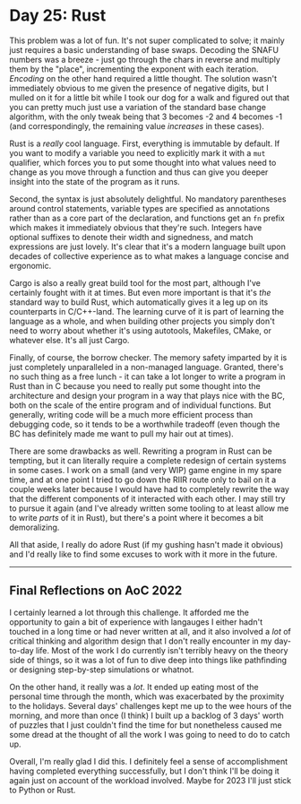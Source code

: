 # Day 25: Rust

This problem was a lot of fun. It's not super complicated to solve; it mainly just requires a basic understanding of
base swaps. Decoding the SNAFU numbers was a breeze - just go through the chars in reverse and multiply them by the
"place", incrementing the exponent with each iteration. _Encoding_ on the other hand required a little thought. The
solution wasn't immediately obvious to me given the presence of negative digits, but I mulled on it for a little bit
while I took our dog for a walk and figured out that you can pretty much just use a variation of the standard base
change algorithm, with the only tweak being that 3 becomes -2 and 4 becomes -1 (and correspondingly, the remaining value
_increases_ in these cases).

Rust is a _really_ cool language. First, everything is immutable by default. If you want to modify a variable you need
to explicitly mark it with a `mut` qualifier, which forces you to put some thought into what values need to change as
you move through a function and thus can give you deeper insight into the state of the program as it runs.

Second, the syntax is just absolutely delightful. No mandatory parentheses around control statements, variable types
are specified as annotations rather than as a core part of the declaration, and functions get an `fn` prefix which makes
it immediately obvious that they're such. Integers have optional suffixes to denote their width and signedness, and
match expressions are just lovely. It's clear that it's a modern language built upon decades of collective experience as
to what makes a language concise and ergonomic.

Cargo is also a really great build tool for the most part, although I've certainly fought with it at times. But even
more important is that it's _the_ standard way to build Rust, which automatically gives it a leg up on its counterparts
in C/C++-land. The learning curve of it is part of learning the language as a whole, and when building other projects
you simply don't need to worry about whether it's using autotools, Makefiles, CMake, or whatever else. It's all just
Cargo.

Finally, of course, the borrow checker. The memory safety imparted by it is just completely unparalleled in a
non-managed language. Granted, there's no such thing as a free lunch - it can take a lot longer to write a program in
Rust than in C because you need to really put some thought into the architecture and design your program in a way that
plays nice with the BC, both on the scale of the entire program and of individual functions. But generally, writing code
will be a much more efficient process than debugging code, so it tends to be a worthwhile tradeoff (even though the BC
has definitely made me want to pull my hair out at times).

There are some drawbacks as well. Rewriting a program in Rust can be tempting, but it can literally require a complete
redesign of certain systems in some cases. I work on a small (and very WIP) game engine in my spare time, and at one
point I tried to go down the RIIR route only to bail on it a couple weeks later because I would have had to completely
rewrite the way that the different components of it interacted with each other. I may still try to pursue it again (and
I've already written some tooling to at least allow me to write _parts_ of it in Rust), but there's a point where it
becomes a bit demoralizing.

All that aside, I really do adore Rust (if my gushing hasn't made it obvious) and I'd really like to find some excuses
to work with it more in the future.

---

## Final Reflections on AoC 2022

I certainly learned a lot through this challenge. It afforded me the opportunity to gain a bit of experience with
langauges I either hadn't touched in a long time or had never written at all, and it also involved a _lot_ of critical
thinking and algorithm design that I don't really encounter in my day-to-day life. Most of the work I do currently isn't
terribly heavy on the theory side of things, so it was a lot of fun to dive deep into things like pathfinding or
designing step-by-step simulations or whatnot.

On the other hand, it really was a _lot_. It ended up eating most of the personal time through the month, which was
exacerbated by the proximity to the holidays. Several days' challenges kept me up to the wee hours of the morning, and
more than once (I think) I built up a backlog of 3 days' worth of puzzles that I just couldn't find the time for but
nonetheless caused me some dread at the thought of all the work I was going to need to do to catch up.

Overall, I'm really glad I did this. I definitely feel a sense of accomplishment having completed everything
successfully, but I don't think I'll be doing it again just on account of the workload involved. Maybe for 2023 I'll
just stick to Python or Rust.
